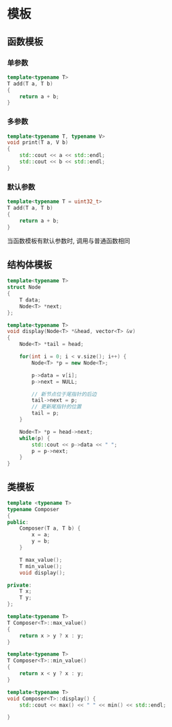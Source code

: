<!--
 * @Description: 
 * @Version: 1.0
 * @Author: DaLao
 * @Email: dalao@xxx.composer
 * @Date: 2022-02-20 18:19:47
 * @LastEditors: daLao
 * @LastEditTime: 2023-04-17 16:18:39
-->

# 模板

## 函数模板

### 单参数

```c++
template<typename T>
T add(T a, T b)
{
    return a + b;
}
```

### 多参数

```c++
template<typename T, typename V>
void print(T a, V b)
{
    std::cout << a << std::endl;
    std::cout << b << std::endl;
}
```

### 默认参数

```c++
template<typename T = uint32_t>
T add(T a, T b)
{
    return a + b;
}
```

当函数模板有默认参数时, 调用与普通函数相同

## 结构体模板

```c++
template<typename T>
struct Node
{
    T data;
    Node<T> *next;
};

template<typename T>
void display(Node<T> *&head, vector<T> &v)
{
    Node<T> *tail = head;

    for(int i = 0; i < v.size(); i++) {
        Node<T> *p = new Node<T>;

        p->data = v[i];
        p->next = NULL;

        // 新节点位于尾指针的后边
        tail->next = p;
        // 更新尾指针的位置
        tail = p;
    }

    Node<T> *p = head->next;
    while(p) {
        std::cout << p->data << " ";
        p = p->next;
    }
}
```

## 类模板

```c++
template <typename T>
typename Composer
{
public:
    Composer(T a, T b) {
        x = a;
        y = b;
    }

    T max_value();
    T min_value();
    void display();

private:
    T x;
    T y;
};

template<typename T>
T Composer<T>::max_value()
{
    return x > y ? x : y;
}

template<typename T>
T Composer<T>::min_value()
{
    return x < y ? x : y;
}

template<typename T>
void Composer<T>::display() {
    std::cout << max() << " " << min() << std::endl;

}
```
